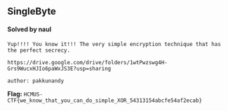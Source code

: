 ## SingleByte

#### Solved by naul

```
Yup!!!! You know it!!! The very simple encryption technique that has the perfect secrecy.

https://drive.google.com/drive/folders/1wtPwzswg4H-Grs9WucxHJIo6paWxJS3E?usp=sharing

author: pakkunandy
```

**Flag:** `HCMUS-CTF{we_know_that_you_can_do_simple_XOR_54313154abcfe54af2ecab}`
